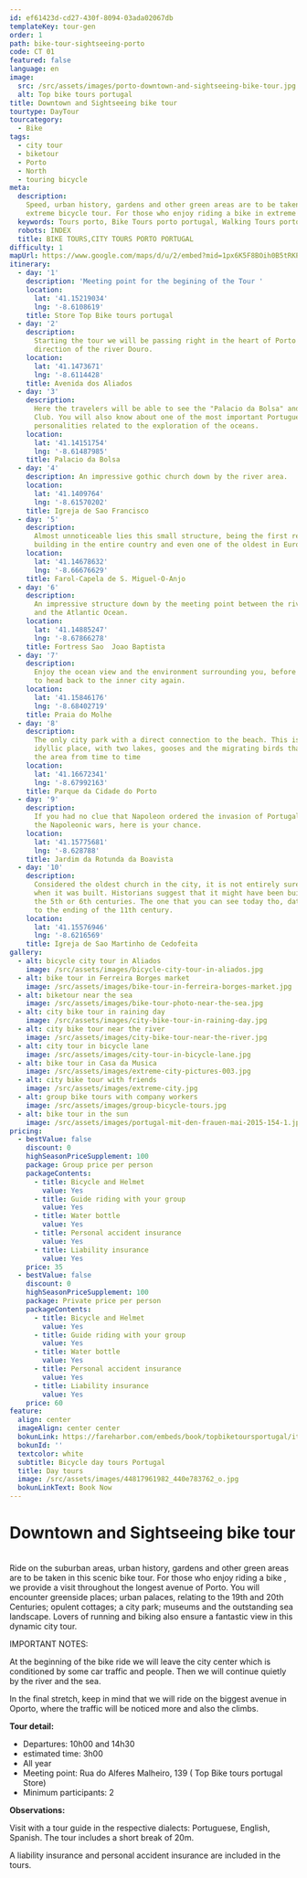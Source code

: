```yaml
---
id: ef61423d-cd27-430f-8094-03ada02067db
templateKey: tour-gen
order: 1
path: bike-tour-sightseeing-porto
code: CT 01
featured: false
language: en
image:
  src: /src/assets/images/porto-downtown-and-sightseeing-bike-tour.jpg
  alt: Top bike tours portugal
title: Downtown and Sightseeing bike tour
tourtype: DayTour
tourcategory:
  - Bike
tags:
  - city tour
  - biketour
  - Porto
  - North
  - touring bicycle
meta:
  description:
    Speed, urban history, gardens and other green areas are to be taken in this
    extreme bicycle tour. For those who enjoy riding a bike in extreme and...
  keywords: Tours porto, Bike Tours porto portugal, Walking Tours porto portugal
  robots: INDEX
  title: BIKE TOURS,CITY TOURS PORTO PORTUGAL
difficulty: 1
mapUrl: https://www.google.com/maps/d/u/2/embed?mid=1px6K5F8BOih0B5tRKPQdRuea9hY
itinerary:
  - day: '1'
    description: 'Meeting point for the begining of the Tour '
    location:
      lat: '41.15219034'
      lng: '-8.6108619'
    title: Store Top Bike tours portugal
  - day: '2'
    description:
      Starting the tour we will be passing right in the heart of Porto in the
      direction of the river Douro.
    location:
      lat: '41.1473671'
      lng: '-8.6114428'
    title: Avenida dos Aliados
  - day: '3'
    description:
      Here the travelers will be able to see the "Palacio da Bolsa" and the Hard
      Club. You will also know about one of the most important Portuguese
      personalities related to the exploration of the oceans.
    location:
      lat: '41.14151754'
      lng: '-8.61487985'
    title: Palacio da Bolsa
  - day: '4'
    description: An impressive gothic church down by the river area.
    location:
      lat: '41.1409764'
      lng: '-8.61570202'
    title: Igreja de Sao Francisco
  - day: '5'
    description:
      Almost unnoticeable lies this small structure, being the first renaissance
      building in the entire country and even one of the oldest in Europe.
    location:
      lat: '41.14678632'
      lng: '-8.66676629'
    title: Farol-Capela de S. Miguel-O-Anjo
  - day: '6'
    description:
      An impressive structure down by the meeting point between the river Douro
      and the Atlantic Ocean.
    location:
      lat: '41.14885247'
      lng: '-8.67866278'
    title: Fortress Sao  Joao Baptista
  - day: '7'
    description:
      Enjoy the ocean view and the environment surrounding you, before starting
      to head back to the inner city again.
    location:
      lat: '41.15846176'
      lng: '-8.68402719'
    title: Praia do Molhe
  - day: '8'
    description:
      The only city park with a direct connection to the beach. This is an
      idyllic place, with two lakes, gooses and the migrating birds that visit
      the area from time to time
    location:
      lat: '41.16672341'
      lng: '-8.67992163'
    title: Parque da Cidade do Porto
  - day: '9'
    description:
      If you had no clue that Napoleon ordered the invasion of Portugal during
      the Napoleonic wars, here is your chance.
    location:
      lat: '41.15775681'
      lng: '-8.628788'
    title: Jardim da Rotunda da Boavista
  - day: '10'
    description:
      Considered the oldest church in the city, it is not entirely sure as to
      when it was built. Historians suggest that it might have been build around
      the 5th or 6th centuries. The one that you can see today tho, dates back
      to the ending of the 11th century.
    location:
      lat: '41.15576946'
      lng: '-8.6216569'
    title: Igreja de Sao Martinho de Cedofeita
gallery:
  - alt: bicycle city tour in Aliados
    image: /src/assets/images/bicycle-city-tour-in-aliados.jpg
  - alt: bike tour in Ferreira Borges market
    image: /src/assets/images/bike-tour-in-ferreira-borges-market.jpg
  - alt: biketour near the sea
    image: /src/assets/images/bike-tour-photo-near-the-sea.jpg
  - alt: city bike tour in raining day
    image: /src/assets/images/city-bike-tour-in-raining-day.jpg
  - alt: city bike tour near the river
    image: /src/assets/images/city-bike-tour-near-the-river.jpg
  - alt: city tour in bicycle lane
    image: /src/assets/images/city-tour-in-bicycle-lane.jpg
  - alt: bike tour in Casa da Musica
    image: /src/assets/images/extreme-city-pictures-003.jpg
  - alt: city bike tour with friends
    image: /src/assets/images/extreme-city.jpg
  - alt: group bike tours with company workers
    image: /src/assets/images/group-bicycle-tours.jpg
  - alt: bike tour in the sun
    image: /src/assets/images/portugal-mit-den-frauen-mai-2015-154-1.jpg
pricing:
  - bestValue: false
    discount: 0
    highSeasonPriceSupplement: 100
    package: Group price per person
    packageContents:
      - title: Bicycle and Helmet
        value: Yes
      - title: Guide riding with your group
        value: Yes
      - title: Water bottle
        value: Yes
      - title: Personal accident insurance
        value: Yes
      - title: Liability insurance
        value: Yes
    price: 35
  - bestValue: false
    discount: 0
    highSeasonPriceSupplement: 100
    package: Private price per person
    packageContents:
      - title: Bicycle and Helmet
        value: Yes
      - title: Guide riding with your group
        value: Yes
      - title: Water bottle
        value: Yes
      - title: Personal accident insurance
        value: Yes
      - title: Liability insurance
        value: Yes
    price: 60
feature:
  align: center
  imageAlign: center center
  bokunLink: https://fareharbor.com/embeds/book/topbiketoursportugal/items/268395/calendar/2020/11/?flow=479507&full-items=yes
  bokunId: ''
  textcolor: white
  subtitle: Bicycle day tours Portugal
  title: Day tours
  image: /src/assets/images/44817961982_440e783762_o.jpg
  bokunLinkText: Book Now
---
```


# Downtown and Sightseeing bike tour

\
Ride on the suburban areas, urban history, gardens and other green areas are to
be taken in this scenic bike tour. For those who enjoy riding a bike , we
provide a visit throughout the longest avenue of Porto. You will encounter
greenside places; urban palaces, relating to the 19th and 20th Centuries;
opulent cottages; a city park; museums and the outstanding sea landscape. Lovers
of running and biking also ensure a fantastic view in this dynamic city tour.

IMPORTANT NOTES:

At the beginning of the bike ride we will leave the city center which is
conditioned by some car traffic and people. Then we will continue quietly by the
river and the sea.

In the final stretch, keep in mind that we will ride on the biggest avenue in
Oporto, where the traffic will be noticed more and also the climbs.

**Tour detail:**

- Departures: 10h00 and 14h30
- estimated time: 3h00
- All year
- Meeting point: Rua do Alferes Malheiro, 139 ( Top Bike tours portugal Store)
- Minimum participants: 2

**Observations:**

Visit with a tour guide in the respective dialects: Portuguese, English,
Spanish. The tour includes a short break of 20m.

A liability insurance and personal accident insurance are included in the tours.
